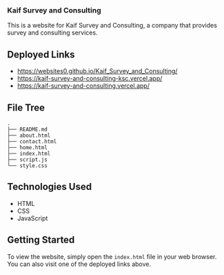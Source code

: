### Kaif Survey and Consulting

This is a website for Kaif Survey and Consulting, a company that provides survey and consulting services.

## Deployed Links

- https://websites0.github.io/Kaif_Survey_and_Consulting/
- https://kaif-survey-and-consulting-ksc.vercel.app/
- https://kaif-survey-and-consulting.vercel.app/

## File Tree

```
.
├── README.md
├── about.html
├── contact.html
├── home.html
├── index.html
├── script.js
└── style.css
```

## Technologies Used

* HTML
* CSS
* JavaScript

## Getting Started

To view the website, simply open the `index.html` file in your web browser. You can also visit one of the deployed links above.
